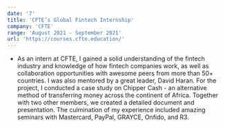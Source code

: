 ```yaml
---
date: '7'
title: 'CFTE’s Global Fintech Internship'
company: 'CFTE'
range: 'August 2021 - September 2021'
url: 'https://courses.cfte.education/'
---
```


- As an intern at CFTE, I gained a solid understanding of the fintech industry and knowledge of how fintech companies work, as well as collaboration opportunities with awesome peers from more than 50+ countries. I was also mentored by a great leader, David Haran. For the project, I conducted a case study on Chipper Cash - an alternative method of transferring money across the continent of Africa. Together with two other members, we created a detailed document and presentation. The culmination of my experience included amazing seminars with Mastercard, PayPal, GRAYCE, Onfido, and R3.
